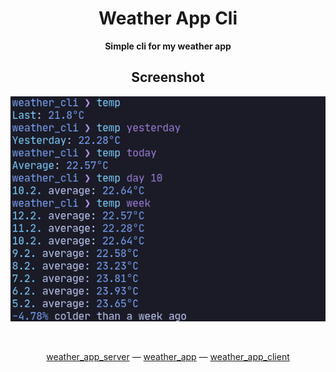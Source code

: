 <div align="center">

# Weather App Cli

**Simple cli for my weather app**

## Screenshot

![Screenshot](./.github/screenshot.png)

<br>

[weather_app_server](https://github.com/MichalUSER/weather_app_server)
— [weather_app](https://github.com/MichalUSER/weather_app)
— [weather_app_client](https://github.com/MichalUSER/weather_app_client)

</div>

